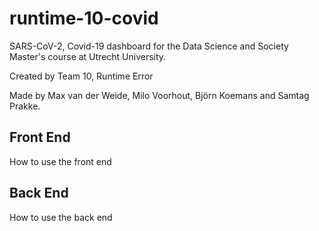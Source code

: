 # runtime-10-covid

SARS-CoV-2, Covid-19 dashboard for the Data Science and Society Master's course at Utrecht University. 

Created by Team 10, Runtime Error

Made by Max van der Weide, Milo Voorhout, Björn Koemans and Samtag Prakke.

## Front End

How to use the front end

## Back End

How to use the back end
